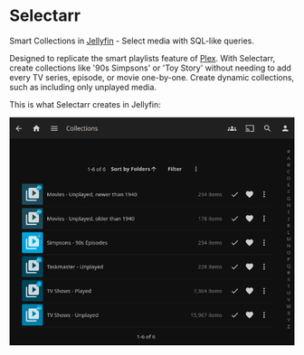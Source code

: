 # Selectarr

Smart Collections in [Jellyfin](https://jellyfin.org/) - Select media with SQL-like queries.

Designed to replicate the smart playlists feature of [Plex](https://www.plex.tv/). With Selectarr, create collections like '90s Simpsons' or 'Toy Story' without needing to add every TV series, episode, or movie one-by-one. Create dynamic collections, such as including only unplayed media.

This is what Selectarr creates in Jellyfin:

![Collections in Jellyfin](img/Collections%20in%20Jellyfin.png)
